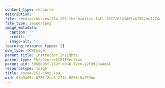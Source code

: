 ```yaml
---
content_type: resource
description: ''
file: /media/courses/21m-299-the-beatles-fall-2017/63e3d05cb7552ec327448836f8a759be_room4-152-comp.jpg
file_type: image/jpeg
image_metadata:
  caption: ''
  credit: ''
  image-alt: ''
learning_resource_types: []
ocw_type: OCWImage
parent_title: Instructor Insights
parent_type: ThisCourseAtMITSection
parent_uid: 5060b95f-152f-d848-f2c0-12f9928a4e84
resourcetype: Image
title: room4-152-comp.jpg
uid: 63e3d05c-b755-2ec3-2744-8836f8a759be
---
```

